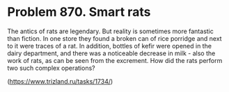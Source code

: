 # Problem 870. Smart rats 

The antics of rats are legendary. But reality is sometimes more fantastic than fiction. In one store they found a broken can of rice porridge and next to it were traces of a rat. In addition, bottles of kefir were opened in the dairy department, and there was a noticeable decrease in milk - also the work of rats, as can be seen from the excrement. How did the rats perform two such complex operations?

(https://www.trizland.ru/tasks/1734/)